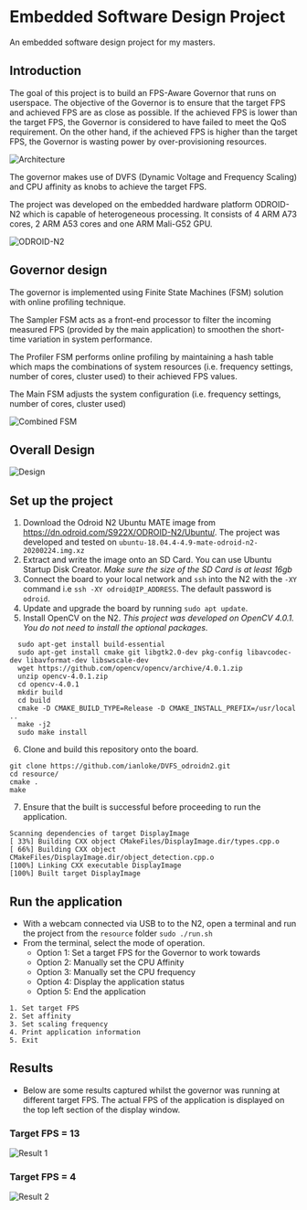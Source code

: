 # Embedded Software Design Project
An embedded software design project for my masters.

## Introduction
The goal of this project is to build an FPS-Aware Governor that runs on userspace. The objective of
the Governor is to ensure that the target FPS and achieved FPS are as close as possible. If the
achieved FPS is lower than the target FPS, the Governor is considered to have failed to meet the QoS requirement. On the other hand, if the achieved FPS is higher than the target FPS, the Governor is wasting power by over-provisioning resources.

![Architecture](/images/architecture.png)

The governor makes use of DVFS (Dynamic Voltage and Frequency Scaling) and CPU affinity as knobs to achieve the target FPS.

The project was developed on the embedded hardware platform ODROID-N2 which is capable of heterogeneous processing. It consists of 4 ARM A73 cores, 2 ARM A53 cores and one ARM Mali-G52 GPU.

![ODROID-N2](/images/odroid-N2.jpg )

## Governor design

The governor is implemented using Finite State Machines (FSM) solution with online profiling technique.

The Sampler FSM acts as a front-end processor to filter the incoming measured FPS (provided by
the main application) to smoothen the short-time variation in system performance.

The Profiler FSM performs online profiling by maintaining a hash table which maps the combinations of system resources (i.e. frequency settings, number of cores, cluster used) to their achieved FPS values.

The Main FSM adjusts the system configuration (i.e. frequency settings, number of cores, cluster used)

![Combined FSM](/images/combined_fsm.png)

## Overall Design

![Design](/images/cluster_migration.png)

## Set up the project
1. Download the Odroid N2 Ubuntu MATE image from https://dn.odroid.com/S922X/ODROID-N2/Ubuntu/. The project was developed and tested on `ubuntu-18.04.4-4.9-mate-odroid-n2-20200224.img.xz`
2. Extract and write the image onto an SD Card. You can use Ubuntu Startup Disk Creator. *Make sure the size of the SD Card is at least 16gb*
3. Connect the board to your local network and `ssh` into the N2 with the `-XY` command i.e `ssh -XY odroid@IP_ADDRESS`. The default password is `odroid`.
4. Update and upgrade the board by running `sudo apt update`.
5. Install OpenCV on the N2. *This project was developed on OpenCV 4.0.1. You do not need to install the optional packages.*
  ```
    sudo apt-get install build-essential
    sudo apt-get install cmake git libgtk2.0-dev pkg-config libavcodec-dev libavformat-dev libswscale-dev
    wget https://github.com/opencv/opencv/archive/4.0.1.zip
    unzip opencv-4.0.1.zip
    cd opencv-4.0.1
    mkdir build
    cd build
    cmake -D CMAKE_BUILD_TYPE=Release -D CMAKE_INSTALL_PREFIX=/usr/local ..
    make -j2
    sudo make install
  ```
6. Clone and build this repository onto the board.
```
git clone https://github.com/ianloke/DVFS_odroidn2.git
cd resource/
cmake .
make
```
7. Ensure that the built is successful before proceeding to run the application.
```
Scanning dependencies of target DisplayImage
[ 33%] Building CXX object CMakeFiles/DisplayImage.dir/types.cpp.o
[ 66%] Building CXX object CMakeFiles/DisplayImage.dir/object_detection.cpp.o
[100%] Linking CXX executable DisplayImage
[100%] Built target DisplayImage
```

## Run the application
- With a webcam connected via USB to to the N2, open a terminal and run the project from the `resource` folder `sudo ./run.sh`
- From the terminal, select the mode of operation.
  - Option 1: Set a target FPS for the Governor to work towards
  - Option 2: Manually set the CPU Affinity
  - Option 3: Manually set the CPU frequency
  - Option 4: Display the application status
  - Option 5: End the application

```
1. Set target FPS
2. Set affinity
3. Set scaling frequency
4. Print application information
5. Exit
```

## Results
- Below are some results captured whilst the governor was running at different target FPS. The actual FPS of the application is displayed on the top left section of the display window.

### Target FPS = 13
![Result 1](/images/results_1.png)

### Target FPS = 4
![Result 2](/images/results_2.png)
